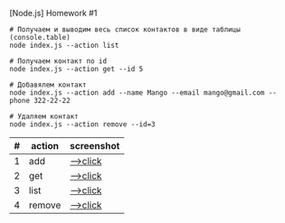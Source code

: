 [Node.js] Homework #1

```shell
# Получаем и выводим весь список контактов в виде таблицы (console.table)
node index.js --action list

# Получаем контакт по id
node index.js --action get --id 5

# Добавялем контакт
node index.js --action add --name Mango --email mango@gmail.com --phone 322-22-22

# Удаляем контакт
node index.js --action remove --id=3
```

| #   | action | screenshot   |
| --- | ------ | ------------ |
| 1   | add    | [-->click]() |
| 2   | get    | [-->click]() |
| 3   | list   | [-->click]() |
| 4   | remove | [-->click]() |
